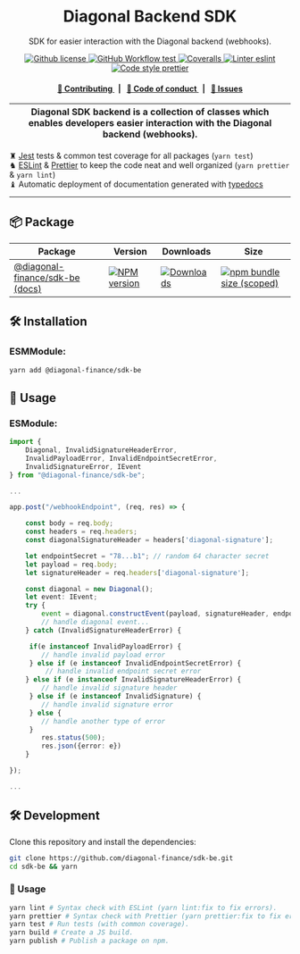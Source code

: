 <p align="center">
    <h1 align="center">
        Diagonal Backend SDK
    </h1>
    <p align="center">SDK for easier interaction with the Diagonal backend (webhooks).</p>
</p>

<p align="center">
    <a href="https://github.com/diagonal-finance/sdk-be/blob/master/LICENSE">
        <img alt="Github license" src="https://img.shields.io/github/license/diagonal-finance/sdk-be.svg?style=flat-square">
    </a>
    <a href="https://github.com/diagonal-finance/sdk-be/actions?query=workflow%3Atest">
        <img alt="GitHub Workflow test" src="https://img.shields.io/github/workflow/status/diagonal-finance/sdk-be/test?label=test&style=flat-square&logo=github">
    </a>
    <a href="https://coveralls.io/github/diagonal-finance/sdk-be">
        <img alt="Coveralls" src="https://img.shields.io/coveralls/github/diagonal-finance/sdk-be?label=coverage (ts)&style=flat-square&logo=coveralls">
    </a>
    <a href="https://eslint.org/">
        <img alt="Linter eslint" src="https://img.shields.io/badge/linter-eslint-8080f2?style=flat-square&logo=eslint">
    </a>
    <a href="https://prettier.io/">
        <img alt="Code style prettier" src="https://img.shields.io/badge/code%20style-prettier-f8bc45?style=flat-square&logo=prettier">
    </a>
</p>

<div align="center">
    <h4>
        <a href="/CONTRIBUTING.md">
            👥 Contributing
        </a>
        <span>&nbsp;&nbsp;|&nbsp;&nbsp;</span>
        <a href="/CODE_OF_CONDUCT.md">
            🤝 Code of conduct
        </a>
        <span>&nbsp;&nbsp;|&nbsp;&nbsp;</span>
        <a href="https://github.com/diagonal-finance/sdk-be/issues/new/choose">
            🔎 Issues
        </a>
    </h4>
</div>

| Diagonal SDK backend is a collection of classes which enables developers easier interaction with the Diagonal backend (webhooks). |
| --------------------------------------------------------------------------------------------------------------------------------- |

♜ [Jest](https://jestjs.io/) tests & common test coverage for all packages (`yarn test`)\
♞ [ESLint](https://eslint.org/) & [Prettier](https://prettier.io/) to keep the code neat and well organized (`yarn prettier` & `yarn lint`)\
♝ Automatic deployment of documentation generated with [typedocs](https://typedoc.org/)

---

## 📦 Package

<table>
    <th>Package</th>
    <th>Version</th>
    <th>Downloads</th>
    <th>Size</th>
    <tbody>
        <tr>
            <td>
                <a href="https://github.com/diagonal-finance/sdk-be">
                    @diagonal-finance/sdk-be
                </a>
                 <a href="https://github.com/diagonal-finance/sdk-be">
                    (docs)
                </a>
            </td>
            <td>
                <!-- NPM version -->
                <a href="https://npmjs.org/package/@diagonal-finance/sdk-be">
                    <img src="https://img.shields.io/npm/v/@diagonal-finance/sdk-be.svg?style=flat-square" alt="NPM version" />
                </a>
            </td>
            <td>
                <!-- Downloads -->
                <a href="https://npmjs.org/package/@diagonal-finance/sdk-be">
                    <img src="https://img.shields.io/npm/dm/@diagonal-finance/sdk-be.svg?style=flat-square" alt="Downloads" />
                </a>
            </td>
            <td>
                <!-- Size -->
                <a href="https://bundlephobia.com/package/@diagonal-finance/sdk-be">
                    <img src="https://img.shields.io/bundlephobia/minzip/@diagonal-finance/sdk-be" alt="npm bundle size (scoped)" />
                </a>
            </td>
        </tr>
    <tbody>
</table>

## 🛠 Installation

### ESMModule:

```bash
yarn add @diagonal-finance/sdk-be
```

## 📜 Usage

### ESModule:

```typescript
import {
    Diagonal, InvalidSignatureHeaderError,
    InvalidPayloadError, InvalidEndpointSecretError,
    InvalidSignatureError, IEvent
} from "@diagonal-finance/sdk-be";

...

app.post("/webhookEndpoint", (req, res) => {

    const body = req.body;
    const headers = req.headers;
    const diagonalSignatureHeader = headers['diagonal-signature'];

    let endpointSecret = "78...b1"; // random 64 character secret
    let payload = req.body;
    let signatureHeader = req.headers['diagonal-signature'];

    const diagonal = new Diagonal();
    let event: IEvent;
    try {
        event = diagonal.constructEvent(payload, signatureHeader, endpointSecret);
        // handle diagonal event...
    } catch (InvalidSignatureHeaderError) {

     if(e instanceof InvalidPayloadError) {
        // handle invalid payload error
     } else if (e instanceof InvalidEndpointSecretError) {
         // handle invalid endpoint secret error
    } else if (e instanceof InvalidSignatureHeaderError) {
        // handle invalid signature header
     } else if (e instanceof InvalidSignature) {
        // handle invalid signature error
     } else {
        // handle another type of error
     }
        res.status(500);
        res.json({error: e})
    }

});

...

```

## 🛠 Development

Clone this repository and install the dependencies:

```bash
git clone https://github.com/diagonal-finance/sdk-be.git
cd sdk-be && yarn
```

### 📜 Usage

```bash
yarn lint # Syntax check with ESLint (yarn lint:fix to fix errors).
yarn prettier # Syntax check with Prettier (yarn prettier:fix to fix errors).
yarn test # Run tests (with common coverage).
yarn build # Create a JS build.
yarn publish # Publish a package on npm.
```
